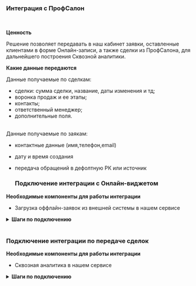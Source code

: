 
### Интеграция с ПрофСалон
<br>

 **Ценность**<br>   
 
Решение позволяет передавать в наш кабинет заявки, оставленные клиентами в форме Онлайн-записи, а также сделки из ПрофСалона, для дальнейшего построения Сквозной аналитики.
<br>

**Какие данные передаются**<br>  

Данные получаемые по сделкам:  
- сделки: сумма сделки, название, даты изменения и тд; 
- воронка продаж и ее этапы;
- контакты;
- ответственный менеджер;
- дополнительные поля.  
<br>
Данные получаемые по заякам:  

- контактные данные (имя,телефон,email)  
- дату и время создания  
- передача обращений в дефолтную РК или источник <br>

   ### Подключение интеграции с Онлайн-виджетом <br> 

 **Необходимые компоненты для работы интеграции** <br>  
- Загрузка оффлайн-заявок из внешней системы в нашем сервисе 
 
<details>
  <summary style="font-weight:bold">  Шаги по подключению </summary> <br> 
 
1. Нажмите "Активен" на этой странице.
2. Заполните настройки интеграции  <br>

**Авторизация** <br>

a. Зайдите в ПрофСалон в раздел Маркетплейс. В нем необходимо найти интеграцию с CoMagic и подключить ее.<br> 
После подключения будут выведены данные для авторизации (токен, ID салона, логин салона) <br>
b. Необходимо внести эти данные в раздел Авторизация в настройках интеграции.
![image](profsalon_auth.gif) <br>

**Настройте Webhook в Профсалон** <br>

В Профсалон необходимо настроить Webhook на создание/изменение сделки. <br>
Для этого необходимо направить запрос  в ПрофСалон с просьбой создать хук на наш URL (указан в поле Webhook url).
![image](profsalon_hook_url.png)

Если в настройках ПрофСалона есть блок Интеграции → Вебхуки на внешний сервер , то это можно сделать самостоятельно.

![image](profsalon_hook.jpg) 

**Переключатели:** 
a. Нажмите "Подключить интеграцию с Онлайн-виджетом". После этого будут выведены остальные настройки.<br>
b. "Рекламная компания/источник" - необходимо выбрать какую сущность использовать для обращений без сессии. По умолчанию выбрана Рекламная компания (переключатель не прожат), при прожатии выбирается Источник.<br>  
В зависимости от положения маркера выводится либо список РК из личного кабинета клиента, либо список источников и сайтов. Необходимо указать какую РК/источник и сайт используем в случае отсутствия сессии.<br>  

3. Нажмите сохранить. <br>

После подключения интеграции заявки будут попадать в  Сырые данные -> Обращения и цели.  
Для проверки корректности работы интеграции оставьте тестовую запись в виджете ПрофСалона. <br>

</details> 

<br>

  ### Подключение интеграции по передаче сделок <br>  

**Необходимые компоненты для работы интеграции** <br>  
- Сквозная аналитика в нашем сервисе <br>

<details>
  <summary style="font-weight:bold">  Шаги по подключению </summary> <br> 

1. Нажмите "Активен" на этой странице.
2. Заполните настройки интеграции <br>

**Авторизация** <br>
a. Зайдите в ПрофСалон в раздел Маркетплейс. В нем необходимо найти интеграцию с CoMagic и подключить ее.<br> 
После подключения будут выведены данные для авторизации (токен, ID салона, логин салона) <br>
b. Необходимо внести эти данные в раздел Авторизация в настройках интеграции.
![image](profsalon_auth.gif) <br>

**Настройте Webhook в Профсалон** <br>

В Профсалон необходимо настроить Webhook на создание/изменение сделки.<br> 
Для этого необходимо направить запрос  в ПрофСалон с просьбой создать хук на наш URL (указан в поле Webhook url).
![image](profsalon_hook_url.png)

Если в настройках ПрофСалона есть блок Интеграции → Вебхуки на внешний сервер , то это можно сделать самостоятельно.

![image](profsalon_hook.jpg) 


**Переключатели:**  
a. Нажмите "Подключить интеграцию по передаче сделок". После этого будут выведены остальные настройки.<br>
b. "Дефолтная воронка" - при прожатии все сделки будут передаваться в воронку по умолчанию "Сделки из ПрофСалона". В противном случае будет создана воронка с названием салона, с которым подключена интеграция.<br>

3. Нажмите сохранить. <br>

После подключения интеграции сделки будут попадать в  Сырые данные -> Сделки.  
Для проверки корректности работы интеграции создайте тестовую сделку(запись) в ПрофСалоне. <br>

</details>
